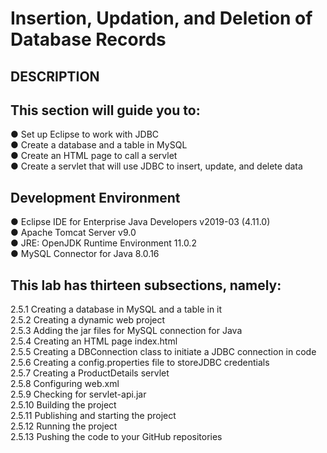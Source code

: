 # Insertion, Updation, and Deletion of Database Records
## DESCRIPTION

## This section will guide you to:

● Set up Eclipse to work with JDBC\
● Create a database and a table in MySQL  \
● Create an HTML page to call a servlet\
● Create a servlet that will use JDBC to insert, update, and delete data

 

## Development Environment

● Eclipse IDE for Enterprise Java Developers v2019-03 (4.11.0)\
● Apache Tomcat Server v9.0\
● JRE: OpenJDK Runtime Environment 11.0.2\
● MySQL Connector for Java 8.0.16

 

## This lab has thirteen subsections, namely:

2.5.1 Creating a database in MySQL and a table in it\
2.5.2 Creating a dynamic web project\
2.5.3 Adding the jar files for MySQL connection for Java\
2.5.4 Creating an HTML page index.html\
2.5.5 Creating a DBConnection class to initiate a JDBC connection in code\
2.5.6 Creating a config.properties file to storeJDBC credentials\
2.5.7 Creating a ProductDetails servlet\
2.5.8 Configuring web.xml\
2.5.9 Checking for servlet-api.jar\
2.5.10 Building the project\
2.5.11 Publishing and starting the project\
2.5.12 Running the project\
2.5.13 Pushing the code to your GitHub repositories
